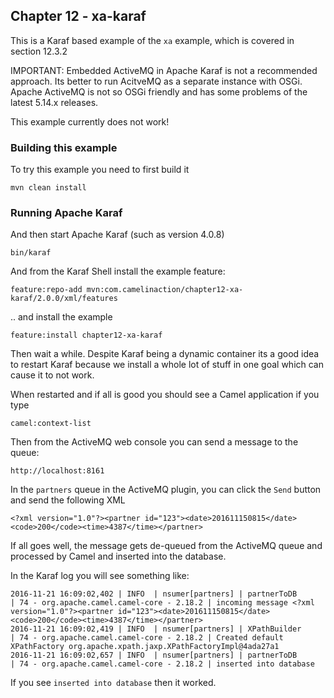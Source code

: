 Chapter 12 - xa-karaf
---------------------

This is a Karaf based example of the `xa` example, which is covered in section 12.3.2

IMPORTANT: Embedded ActiveMQ in Apache Karaf is not a recommended approach.
Its better to run AcitveMQ as a separate instance with OSGi.
 Apache ActiveMQ is not so OSGi friendly and has some problems of the latest 5.14.x releases.
 
This example currently does not work! 

### Building this example

To try this example you need to first build it

    mvn clean install

### Running Apache Karaf

And then start Apache Karaf (such as version 4.0.8)

    bin/karaf

And from the Karaf Shell install the example feature:

    feature:repo-add mvn:com.camelinaction/chapter12-xa-karaf/2.0.0/xml/features

.. and install the example

    feature:install chapter12-xa-karaf

Then wait a while. Despite Karaf being a dynamic container its a good idea to restart Karaf
because we install a whole lot of stuff in one goal which can cause it to not work.

When restarted and if all is good you should see a Camel application if you type

    camel:context-list

Then from the ActiveMQ web console you can send a message to the queue:

    http://localhost:8161

In the `partners` queue in the ActiveMQ plugin, you can click the `Send` button and send the following XML

    <?xml version="1.0"?><partner id="123"><date>201611150815</date><code>200</code><time>4387</time></partner>

If all goes well, the message gets de-queued from the ActiveMQ queue and processed by Camel and inserted into the database.

In the Karaf log you will see something like:

```
2016-11-21 16:09:02,402 | INFO  | nsumer[partners] | partnerToDB                      | 74 - org.apache.camel.camel-core - 2.18.2 | incoming message <?xml version="1.0"?><partner id="123"><date>201611150815</date><code>200</code><time>4387</time></partner>
2016-11-21 16:09:02,419 | INFO  | nsumer[partners] | XPathBuilder                     | 74 - org.apache.camel.camel-core - 2.18.2 | Created default XPathFactory org.apache.xpath.jaxp.XPathFactoryImpl@4ada27a1
2016-11-21 16:09:02,657 | INFO  | nsumer[partners] | partnerToDB                      | 74 - org.apache.camel.camel-core - 2.18.2 | inserted into database
```

If you see `inserted into database` then it worked.

